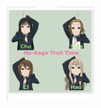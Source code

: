 
<img src="https://github.com/PHP-2560/r-package-after-school-troll-time/blob/master/pic/htt.png" width="200"/>
